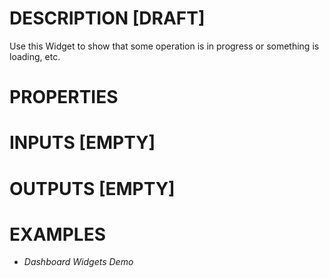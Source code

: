 # DESCRIPTION [DRAFT]

Use this Widget to show that some operation is in progress or something is loading, etc.

# PROPERTIES

# INPUTS [EMPTY]

# OUTPUTS [EMPTY]

# EXAMPLES

-   _Dashboard Widgets Demo_
